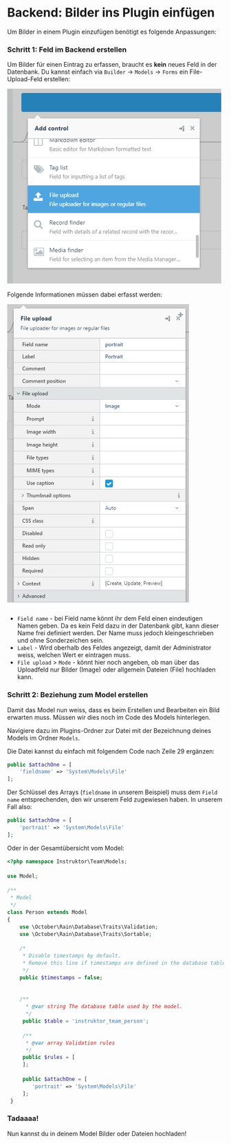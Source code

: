 # Backend: Bilder ins Plugin einfügen

Um Bilder in einem Plugin einzufügen benötigt es folgende Anpassungen:

### Schritt 1: Feld im Backend erstellen
Um Bilder für einen Eintrag zu erfassen, braucht es **kein** neues Feld in der Datenbank. Du kannst einfach via `Builder` -> `Models` -> `Forms` ein File-Upload-Feld erstellen:

![Image-Feld hinzufügen](res/01.jpg)

Folgende Informationen müssen dabei erfasst werden:

![Einstellungen für Image-Feld](res/02.jpg)

* `Field name` - bei Field name könnt ihr dem Feld einen eindeutigen Namen geben. Da es kein Feld dazu in der Datenbank gibt, kann dieser Name frei definiert werden. Der Name muss jedoch kleingeschrieben und ohne Sonderzeichen sein.
* `Label` - Wird oberhalb des Feldes angezeigt, damit der Administrator weiss, welchen Wert er eintragen muss.
* `File upload` > `Mode` - könnt hier noch angeben, ob man über das Uploadfeld nur Bilder (Image) oder allgemein Dateien (File) hochladen kann.

### Schritt 2: Beziehung zum Model erstellen
Damit das Model nun weiss, dass es beim Erstellen und Bearbeiten ein Bild erwarten muss. Müssen wir dies noch im Code des Models hinterlegen.

Navigiere dazu im Plugins-Ordner zur Datei mit der Bezeichnung deines Models im Ordner `Models`. 

Die Datei kannst du einfach mit folgendem Code nach Zeile 29 ergänzen:

```php
public $attachOne = [
    'fieldname' => 'System\Models\File'
];
```

Der Schlüssel des Arrays (`fieldname` in unserem Beispiel) muss dem `Field name` entsprechenden, den wir unserem Feld zugewiesen haben. In unserem Fall also:

```php
public $attachOne = [
    'portrait' => 'System\Models\File'
];
```

Oder in der Gesamtübersicht vom Model:

```php
<?php namespace Instruktor\Team\Models;

use Model;

/**
 * Model
 */
class Person extends Model
{
    use \October\Rain\Database\Traits\Validation;
    use \October\Rain\Database\Traits\Sortable;
    
    /*
     * Disable timestamps by default.
     * Remove this line if timestamps are defined in the database table.
     */
    public $timestamps = false;


    /**
      * @var string The database table used by the model.
      */
     public $table = 'instruktor_team_person';
 
     /**
      * @var array Validation rules
      */
     public $rules = [
     ];

     public $attachOne = [
        'portrait' => 'System\Models\File'
     ];
 }
```

### Tadaaaa!
Nun kannst du in deinem Model Bilder oder Dateien hochladen!
